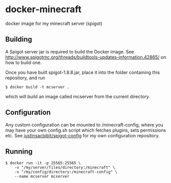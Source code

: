 # docker-minecraft
docker image for my minecraft server (spigot)

## Building
A Spigot server jar is required to build the Docker image. See http://www.spigotmc.org/threads/buildtools-updates-information.42865/ on how to build one.

Once you have built spigot-1.8.8.jar, place it into the folder containing this repository, and run
``` docker
$ docker build -t mcserver .
```
which will build an image called mcserver from the current directory.

## Configuration
Any custom configuration can be mounted to /minecraft-config, where you may have your own config.sh script which fetches plugins, sets permissions etc. See [justinsacbibit/spigot-config](https://github.com/justinsacbibit/spigot-config) for my own configuration repository.

## Running
``` docker
$ docker run -it -p 25565:25565 \
    -v "/my/server/files/directory:/minecraft" \
    -v "/my/config/directory:/minecraft-config" \
    --name mcserver mcserver
```
